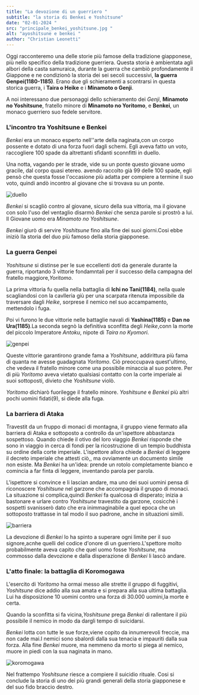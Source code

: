 ```yaml
---
title: "La devozione di un guerriero "
subtitle: "la storia di Benkei e Yoshitsune"
date: "02-01-2024 "
src: "principale_benkei_yoshitsune.jpg "
alt: "ayoshitsune e benkei "
author: "Christian Leonetti"
---
```


Oggi racconteremo una delle storie più famose della tradizione giapponese, più nello specifico della tradizione guerriera. Questa storia è ambientata agli albori della casta samuraica, durante la guerra che cambiò profondamente il Giappone e ne condizionò la storia dei sei secoli successivi, **la guerra Genpei(1180-1185)**. Erano due gli schieramenti a scontrarsi in questa storica guerra, i **Taira o Heike** e i **Minamoto o Genji**.

A noi interessano due personaggi dello schieramento dei *Genji*, **Minamoto no Yoshitsune**, fratello minore di **Minamoto no Yoritomo**, e **Benkei**, un monaco guerriero suo fedele servitore.

### L'incontro tra Yoshitsune e Benkei

*Benkei* era un monaco esperto nell''arte della naginata,con un corpo possente e dotato di una forza fuori dagli schemi. Egli aveva fatto un voto, raccogliere 100  spade da altrettanti sfidanti sconnfitti in duello.

Una notta, vagando per le strade, vide su un ponte questo giovane uomo gracile, dal corpo quasi etereo. avendo raccolto già 99 delle 100 spade, egli pensò che questa fosse l'occasione più adatta per compiere a termine il suo voto, quindi andò incontro al giovane che si trovava su un ponte.

![duello](/posts/duello_benkei.jpg)

*Benkei* si scagliò contro al giovane, sicuro della sua vittoria, ma il giovane con solo l'uso del ventaglio disarmò *Benkei* che senza parole si prostrò a lui. Il Giovane uomo era  *Minamoto no Yoshitsune*.

*Benkei* giurò di servire *Yoshitsune* fino alla fine dei suoi giorni.Cosi ebbe iniziò lla storia del duo più famoso della storia giapponese.

### La guerra Genpei

*Yoshitsune* si distinse per le sue eccellenti doti da generale durante la guerra, riportando 3 vittorie fondamntali per il successo della campagna del fratello maggiore,*Yoritomo*.

La prima vittoria fu quella nella battaglia di **Ichi no Tani(1184)**, nella quale scagliandosi con la cavlleria giù per una scarpata ritenuta impossibile da traversare dagli *Heike*, sorprese il nemico nel suo accampamento, mettendolo i fuga.

Poi vi furono le due vittorie nelle battaglie navali di **Yashina(1185)** e **Dan no Ura(1185)**.La seconda segnò la definitiva sconfitta degli *Heike*,conn la morte del piccolo Imperatore *Antoku*, nipote di *Taira no Kyomori*.

![genpei](/posts/Genpei_Yoshitsune.jpg)

Queste vittorie garantirono grande fama a *Yoshitsune*, addirittura più fama di quanta ne avesse guadagnata *Yoritomo*. Ciò preoccupava quest'ultimo, che vedeva il fratello minore come una possibile minaccia al suo potere. Per di più *Yoritomo* aveva vietato qualsiasi contatto con la corte imperiale ai suoi sottoposti, divieto che *Yoshitsune* violò.

*Yoritomo* dichiarò fuorilegge il fratello minore. *Yoshitsune* e *Benkei* più altri pochi uomini fidati(9), si diede alla fuga.

### La barriera di Ataka

Travestit da un fruppo di monaci di montagna, il gruppo viene fermato alla barriera di Ataka e sottoposto a controllo da un'ispettore abbastanza sospettoso. Quando chiede il otivo del loro viaggio *Benkei* risponde che sono in viaggio in cerca di fondi per la ricostruzione di un tempio buddhista su ordine della corte imperiale. L'ispettore allora chiede a *Benkei* di leggere il decreto imperiale che attesti ciò,, ma ovviamente un documento simile non esiste. Ma *Benkei* ha un'idea: prende un rotolo completamente bianco e comincia a far finta di leggere, inventando parola per parola.

L'ispettore si convince e li lascian andare, ma uno dei suoi uomini pensa di riconoscere *Yoshitsune* nel garzone che accompagnia il gruppo di monaci. La situazione si complica,quindi *Benkei* fa qualcosa di disperato; inizia a bastonare e urlare contro *Yoshitsune* travestito da garzone, cosicchè i sospetti svanisserò dato che era inimmaginabile a quel epoca che un sottoposto trattasse in tal modo il suo padrone, anche in situazioni simili.

![barriera](/posts/barriera_Ataka.jpg)

La devozione di *Benkei* lo ha spinto a superare ogni limite per il suo signore,acnhe quelli del codice d'onore di un guerriero.L'spettore molto probabilmente aveva capito che quel uomo fosse *Yoshitsune*, ma commosso dalla devozione e dalla disperazione di *Benkei* li lascò andare.

### L'atto finale: la battaglia di Koromogawa

L'esercito di *Yoritomo* ha ormai messo alle strette il gruppo di fuggitivi, *Yoshitsune* dice addio alla sua amata e si prepara alla sua ultima battaglia. Lui ha disposizione 10 uomini contro una forza di 30.000 uomini,la morte è certa.

Quando la sconfitta si fa vicina,*Yoshitsune* prega *Benkei* di rallentare il più possibile il nemico in modo da dargli tempo di suicidarsi.

*Benkei* lotta con tutte le sue forze,viene copito da innumerevoli freccie, ma non cade mai.I nemici sono sbalordi dalla sua tenacia e impauriti dalla sua forza. Alla fine *Benkei* muore, ma nemmeno da morto si piega al nemico, muore in piedi con la sua naginata in mano.

![koromogawa](/posts/koromogawa.jpg)

Nel frattempo  *Yoshitsune*  riesce a compiere il suicidio rituale. Cosi si conclude la storia di uno dei più grandi generali della storia giapponese e del suo fido braccio destro.
